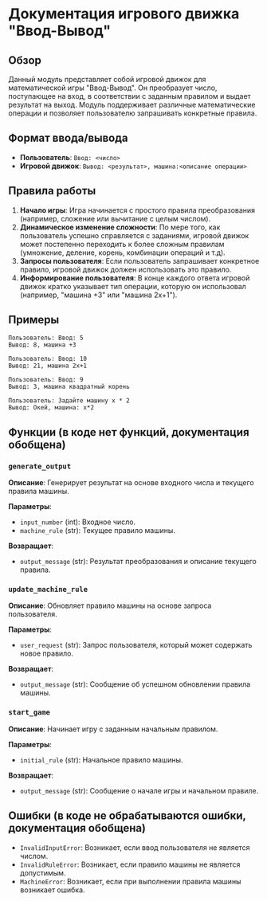 # Документация игрового движка "Ввод-Вывод"

## Обзор

Данный модуль представляет собой игровой движок для математической игры "Ввод-Вывод". Он преобразует число, поступающее на вход, в соответствии с заданным правилом и выдает результат на выход. Модуль поддерживает различные математические операции и позволяет пользователю запрашивать конкретные правила.

## Формат ввода/вывода

-   **Пользователь**: `Ввод: <число>`
-   **Игровой движок**: `Вывод: <результат>, машина:<описание операции>`

## Правила работы

1.  **Начало игры**: Игра начинается с простого правила преобразования (например, сложение или вычитание с целым числом).
2.  **Динамическое изменение сложности**: По мере того, как пользователь успешно справляется с заданиями, игровой движок может постепенно переходить к более сложным правилам (умножение, деление, корень, комбинации операций и т.д).
3.  **Запросы пользователя**: Если пользователь запрашивает конкретное правило, игровой движок должен использовать это правило.
4.  **Информирование пользователя**: В конце каждого ответа игровой движок кратко указывает тип операции, которую он использовал (например, "машина +3" или "машина 2x+1").

## Примеры

```
Пользователь: Ввод: 5
Вывод: 8, машина +3

Пользователь: Ввод: 10
Вывод: 21, машина 2x+1

Пользователь: Ввод: 9
Вывод: 3, машина квадратный корень

Пользователь: Задайте машину x * 2
Вывод: Окей, машина: x*2
```

## Функции (в коде нет функций, документация обобщена)

### `generate_output`
   **Описание**: Генерирует результат на основе входного числа и текущего правила машины.

   **Параметры**:
   - `input_number` (int): Входное число.
   - `machine_rule` (str): Текущее правило машины.

   **Возвращает**:
   - `output_message` (str): Результат преобразования и описание текущего правила.

### `update_machine_rule`

  **Описание**: Обновляет правило машины на основе запроса пользователя.

  **Параметры**:
  - `user_request` (str): Запрос пользователя, который может содержать новое правило.

  **Возвращает**:
  - `output_message` (str): Сообщение об успешном обновлении правила машины.

### `start_game`
    
   **Описание**: Начинает игру с заданным начальным правилом.

  **Параметры**:
  - `initial_rule` (str): Начальное правило машины.

  **Возвращает**:
  -  `output_message` (str): Сообщение о начале игры и начальном правиле.

## Ошибки (в коде не обрабатываются ошибки, документация обобщена)
- `InvalidInputError`: Возникает, если ввод пользователя не является числом.
- `InvalidRuleError`: Возникает, если правило машины не является допустимым.
- `MachineError`: Возникает, если при выполнении правила машины возникает ошибка.